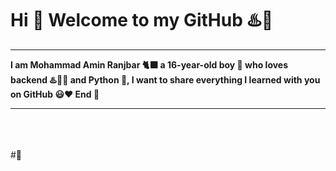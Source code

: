 <h1> Hi 👋 Welcome to my GitHub ♨️🕺 </h1>
<hr>
<b>
I am Mohammad Amin Ranjbar 🐈‍⬛
a 16-year-old boy 👦 who loves backend ♨️👨‍💻 and Python 🐍, 
I want to share everything I learned with you on GitHub 😃❤
End 🌹
</b>
<hr>
<br>
<a href="https://instagram.com/xdeveloper2022"></a>
<br>
<br>
#🌹
